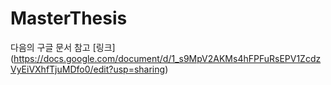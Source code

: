 # MasterThesis

다음의 구글 문서 참고 [링크] (https://docs.google.com/document/d/1_s9MpV2AKMs4hFPFuRsEPV1ZcdzVyEiVXhfTjuMDfo0/edit?usp=sharing)
